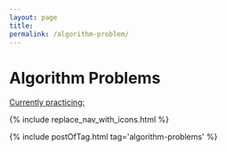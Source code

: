 ```yaml
---
layout: page
title: 
permalink: /algorithm-problem/
---
```


# Algorithm Problems

[Currently practicing: ](https://neetcode.io/practice)

{% include replace_nav_with_icons.html %}

{% include postOfTag.html tag='algorithm-problems' %}

